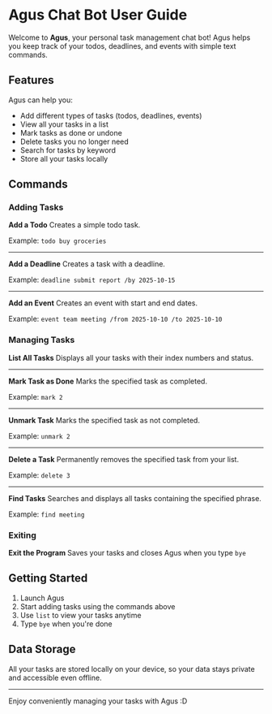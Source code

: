 # Agus Chat Bot User Guide

Welcome to **Agus**, your personal task management chat bot! Agus helps you keep track of your todos, deadlines, and events with simple text commands.

## Features
Agus can help you:
- Add different types of tasks (todos, deadlines, events)
- View all your tasks in a list
- Mark tasks as done or undone
- Delete tasks you no longer need
- Search for tasks by keyword
- Store all your tasks locally

## Commands

### Adding Tasks

**Add a Todo**
Creates a simple todo task.

Example: `todo buy groceries`

---

**Add a Deadline**
Creates a task with a deadline.

Example: `deadline submit report /by 2025-10-15`

---

**Add an Event**
Creates an event with start and end dates.

Example: `event team meeting /from 2025-10-10 /to 2025-10-10`

### Managing Tasks

**List All Tasks**
Displays all your tasks with their index numbers and status.

---

**Mark Task as Done**
Marks the specified task as completed.

Example: `mark 2`

---

**Unmark Task**
Marks the specified task as not completed.

Example: `unmark 2`

---

**Delete a Task**
Permanently removes the specified task from your list.

Example: `delete 3`

---

**Find Tasks**
Searches and displays all tasks containing the specified phrase.

Example: `find meeting`

### Exiting

**Exit the Program**
Saves your tasks and closes Agus when you type `bye`

## Getting Started

1. Launch Agus
2. Start adding tasks using the commands above
3. Use `list` to view your tasks anytime
4. Type `bye` when you're done

## Data Storage

All your tasks are stored locally on your device, so your data stays private and accessible even offline.

---

Enjoy conveniently managing your tasks with Agus :D